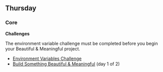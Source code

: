 ## Thursday

### Core

**Challenges**

The environment variable challenge must be completed before you begin your Beautiful & Meaningful project.

- [Environment Variables Challenge](../../../../environment-variables-drill-challenge)
- [Build Something Beautiful & Meaningful](../../../../build-beautiful-meaningful-things-challenge) (day 1 of 2)
